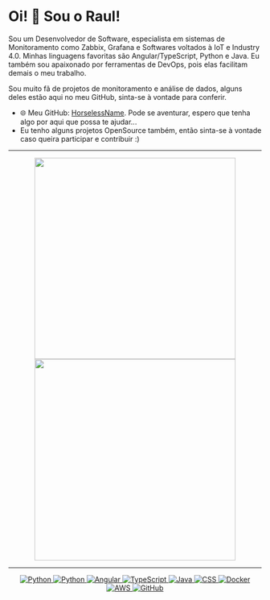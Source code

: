 
# Oi! 👋 Sou o Raul! 

Sou um Desenvolvedor de Software, especialista em sistemas de Monitoramento como Zabbix, Grafana e Softwares voltados à IoT e Industry 4.0. Minhas linguagens favoritas são Angular/TypeScript, Python e Java. Eu também sou apaixonado por ferramentas de DevOps, pois elas facilitam demais o meu trabalho. 

Sou muito fã de projetos de monitoramento e análise de dados, alguns deles estão aqui no meu GitHub, sinta-se à vontade para conferir.

- 🌐 Meu GitHub: [HorselessName](https://github.com/HorselessName/). Pode se aventurar, espero que tenha algo por aqui que possa te ajudar...
- Eu tenho alguns projetos OpenSource também, então sinta-se à vontade caso queira participar e contribuir :)

---

<p align="center">
  <img src="https://github-readme-stats.vercel.app/api?username=HorselessName&show_icons=true&theme=bear" width="400">
  <img src="https://github-readme-streak-stats.herokuapp.com?user=HorselessName&theme=dark&hide_border=true" width="400">
</p>

---

<p align="center">
  <a href="https://www.python.org/" target="_blank">
    <img src="https://img.shields.io/badge/Python-%2314354C.svg?style=flat-square&logo=python&logoColor=white" alt="Python">
  </a>
  <a href="https://dotnet.microsoft.com/" target="_blank">
    <img src="https://img.shields.io/badge/.NET-5C2D91?style=flat&logo=.net&logoColor=white" alt="Python">
  </a>
  <a href="https://angular.io/" target="_blank">
    <img src="https://img.shields.io/badge/Angular-DD0031?style=flat&logo=angular&logoColor=white" alt="Angular">
  </a>
  <a href="https://www.typescriptlang.org/" target="_blank">
    <img src="https://img.shields.io/badge/TypeScript-007ACC?style=flat&logo=typescript&logoColor=white" alt="TypeScript">
  </a>
  <a href="https://www.debian.org/" target="_blank">
    <img src="https://img.shields.io/badge/Debian-A81D33?style=flat&logo=debian&logoColor=white" alt="Java">
  </a>
  <a href="https://www.atlassian.com/br/software/jira" target="_blank">
    <img src="https://img.shields.io/badge/Jira-0052CC?style=flat&logo=Jira&logoColor=white" alt="CSS">
  </a>
  <a href="https://www.docker.com/" target="_blank">
    <img src="https://img.shields.io/badge/Docker-%232496ED.svg?style=flat-square&logo=docker&logoColor=white" alt="Docker">
  </a>
  <a href="https://grafana.com/" target="_blank">
    <img src="https://img.shields.io/badge/grafana-%23F46800.svg?style=flat&logo=grafana&logoColor=white" alt="AWS">
  </a>
  <a href="https://github.com/HorselessName" target="_blank">
    <img src="https://img.shields.io/badge/GitHub-100000?style=flat&logo=github&logoColor=white" alt="GitHub">
  </a>
</p>
